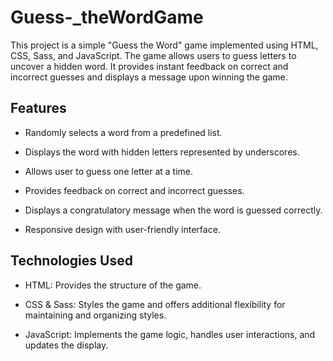 # Guess-_theWordGame
This project is a simple "Guess the Word" game implemented using HTML, CSS, Sass, and JavaScript. The game allows users to guess letters to uncover a hidden word. It provides instant feedback on correct and incorrect guesses and displays a message upon winning the game.

## Features
- Randomly selects a word from a predefined list.

- Displays the word with hidden letters represented by underscores.

- Allows user to guess one letter at a time.

- Provides feedback on correct and incorrect guesses.

- Displays a congratulatory message when the word is guessed correctly.

- Responsive design with user-friendly interface.

## Technologies Used
- HTML: Provides the structure of the game.

- CSS & Sass: Styles the game and offers additional flexibility for maintaining and organizing styles.

- JavaScript: Implements the game logic, handles user interactions, and updates the display.
